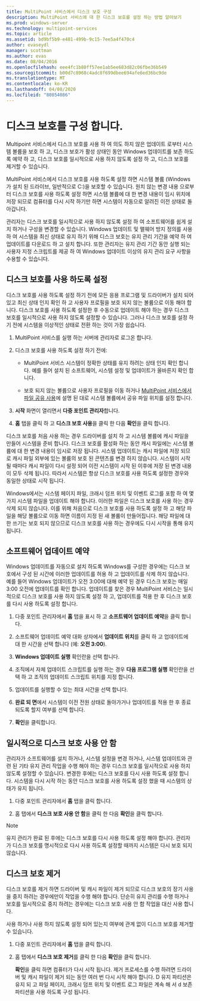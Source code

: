 ```yaml
---
title: MultiPoint 서비스에서 디스크 보호 구성
description: MultiPoint 서비스에 대 한 디스크 보호를 설정 하는 방법 알아보기
ms.prod: windows-server
ms.technology: multipoint-services
ms.topic: article
ms.assetid: bd9bf5b9-e481-499b-9c15-7ee5a4f470c4
author: evaseydl
manager: scottman
ms.author: evas
ms.date: 08/04/2016
ms.openlocfilehash: eee4fc1b80ff57ee1ab5ee683d82c06fbe36b549
ms.sourcegitcommit: b00d7c8968c4adc8f699dbee694afe6ed36bc9de
ms.translationtype: MT
ms.contentlocale: ko-KR
ms.lasthandoff: 04/08/2020
ms.locfileid: "80854086"
---
```

# <a name="configure-disk-protection"></a>디스크 보호를 구성 합니다.
Multipoint 서비스에서 디스크 보호를 사용 하 여 의도 하지 않은 업데이트 로부터 시스템 볼륨을 보호 하 고, 디스크 보호가 활성 상태인 동안 Windows 업데이트를 보존 하도록 예약 하 고, 디스크 보호를 일시적으로 사용 하지 않도록 설정 하 고, 디스크 보호를 제거할 수 있습니다.  
  
MultiPoint 서비스에서 디스크 보호를 사용 하도록 설정 하면 시스템 볼륨 (Windows가 설치 된 드라이브, 일반적으로 C:)을 보호할 수 있습니다. 원치 않는 변경 내용 으로부터 디스크 보호를 사용 하도록 설정 하면 시스템 볼륨에 대 한 변경 내용이 임시 위치에 저장 되므로 컴퓨터를 다시 시작 하기만 하면 시스템이 자동으로 알려진 이전 상태로 돌아갑니다.  
  
관리자는 디스크 보호를 일시적으로 사용 하지 않도록 설정 하 여 소프트웨어를 쉽게 설치 하거나 구성을 변경할 수 있습니다. Windows 업데이트 및 맬웨어 방지 정의를 사용 하 여 시스템을 최신 상태로 유지 하기 위해 디스크 보호는 유지 관리 기간을 예약 하 여 업데이트를 다운로드 하 고 설치 합니다. 또한 관리자는 유지 관리 기간 동안 실행 되는 사용자 지정 스크립트를 제공 하 여 Windows 업데이트 이상의 유지 관리 요구 사항을 수용할 수 있습니다.  
  
## <a name="enable-disk-protection"></a>디스크 보호를 사용 하도록 설정  
디스크 보호를 사용 하도록 설정 하기 전에 모든 응용 프로그램 및 드라이버가 설치 되어 있고 최신 상태 인지 확인 하 고 사용자 프로필을 보호 되지 않는 볼륨으로 이동 해야 합니다. 디스크 보호를 사용 하도록 설정한 후 수동으로 업데이트 해야 하는 경우 디스크 보호를 일시적으로 사용 하지 않도록 설정할 수 있습니다. 그러나 디스크 보호를 설정 하기 전에 시스템을 이상적인 상태로 전환 하는 것이 가장 쉽습니다.  
  
 
1.  MultiPoint 서비스를 실행 하는 서버에 관리자로 로그온 합니다.  
  
2.  디스크 보호를 사용 하도록 설정 하기 전에:  
  
    -   MultiPoint 서비스 시스템이 정확한 상태를 유지 하려는 상태 인지 확인 합니다. 예를 들어 설치 된 소프트웨어, 시스템 설정 및 업데이트가 올바른지 확인 합니다.  
  
    -   보호 되지 않는 볼륨으로 사용자 프로필을 이동 하거나 [MultiPoint 서비스에서 파일 공유 사용](Enable-file-sharing-in-MultiPoint-services.md)에 설명 된 대로 시스템 볼륨에서 공유 파일 위치를 설정 합니다.  
  
3.  **시작** 화면이 열리면서 **다중 포인트 관리자**합니다.  
  
4.  **홈** 탭을 클릭 하 고 **디스크 보호 사용**을 클릭 한 다음 **확인**을 클릭 합니다.  
  
디스크 보호를 처음 사용 하는 경우 드라이버를 설치 하 고 시스템 볼륨에 캐시 파일을 만들어 시스템을 준비 합니다. 디스크 보호를 활성화 하는 동안 캐시 파일에는 시스템 볼륨에 대 한 변경 내용이 임시로 저장 됩니다. 시스템 업데이트는 캐시 파일에 저장 되므로 캐시 파일 외부에 있는 볼륨의 보호 된 콘텐츠를 변경 하지 않습니다. 시스템이 시작 될 때마다 캐시 파일이 다시 설정 되어 이전 시스템이 시작 된 이후에 저장 된 변경 내용이 모두 삭제 됩니다. 따라서 시스템은 항상 디스크 보호를 사용 하도록 설정한 경우와 동일한 상태로 시작 됩니다.  
  
Windows에서는 시스템 페이지 파일, 크래시 덤프 위치 및 이벤트 로그를 포함 하 여 몇 가지 시스템 파일을 업데이트 해야 합니다. 이러한 파일은 디스크 보호를 사용 하는 경우 삭제 되지 않습니다. 이를 위해 처음으로 디스크 보호를 사용 하도록 설정 하 고 해당 파일을 해당 볼륨으로 이동 하면 이름이 지정 된 새 볼륨이 만들어집니다. 해당 파일에 대 한 쓰기는 보호 되지 않으므로 디스크 보호를 사용 하는 경우에도 다시 시작을 통해 유지 됩니다.  
  
## <a name="schedule-software-updates"></a>소프트웨어 업데이트 예약  
Windows 업데이트를 자동으로 설치 하도록 Windows를 구성한 경우에는 디스크 보호에서 구성 된 시간에 이러한 업데이트를 허용 하 고 업데이트를 삭제 하지 않습니다. 예를 들어 Windows 업데이트가 오전 3:00에 대해 예약 된 경우 디스크 보호는 매일 3:00 오전에 업데이트를 확인 합니다. 업데이트를 찾은 경우 MultiPoint 서비스는 일시적으로 디스크 보호를 사용 하지 않도록 설정 하 고, 업데이트를 적용 한 후 디스크 보호를 다시 사용 하도록 설정 합니다.  
   
1.  다중 포인트 관리자에서 **홈** 탭을 표시 하 고 **소프트웨어 업데이트 예약**을 클릭 합니다.  
  
2.  소프트웨어 업데이트 예약 대화 상자에서 **업데이트 위치**를 클릭 하 고 업데이트에 대 한 시간을 선택 합니다 (예: **오전 3:00**).  
  
3.  **Windows 업데이트 실행** 확인란을 선택 합니다.  
  
4.  조직에서 자체 업데이트 스크립트를 실행 하는 경우 **다음 프로그램 실행** 확인란을 선택 하 고 조직의 업데이트 스크립트 위치를 지정 합니다.  
  
5.  업데이트를 실행할 수 있는 최대 시간을 선택 합니다.  
  
6.  **완료 되 면**에서 시스템이 이전 전원 상태로 돌아가거나 업데이트를 적용 한 후 종료 되도록 할지 여부를 선택 합니다.  
  
7.  **확인**을 클릭합니다.  
  
## <a name="temporarily-disable-disk-protection"></a>일시적으로 디스크 보호 사용 안 함  
관리자가 소프트웨어를 설치 하거나, 시스템 설정을 변경 하거나, 시스템 업데이트와 관련 된 기타 유지 관리 작업을 수행 해야 하는 경우 디스크 보호를 일시적으로 사용 하지 않도록 설정할 수 있습니다. 변경한 후에는 디스크 보호를 다시 사용 하도록 설정 합니다. 시스템을 다시 시작 하는 동안 디스크 보호를 사용 하도록 설정 했을 때 시스템의 상태가 유지 됩니다.  
    
1.  다중 포인트 관리자에서 **홈** 탭을 클릭 합니다.  
  
2.  홈 탭에서 **디스크 보호 사용 안 함**을 클릭 한 다음 **확인**을 클릭 합니다.  
  
> [!NOTE]  
> 유지 관리가 완료 된 후에는 디스크 보호를 다시 사용 하도록 설정 해야 합니다. 관리자가 디스크 보호를 명시적으로 다시 사용 하도록 설정할 때까지 시스템은 다시 보호 되지 않습니다.  
  
## <a name="uninstall-disk-protection"></a>디스크 보호 제거  
디스크 보호를 제거 하면 드라이버 및 캐시 파일이 제거 되므로 디스크 보호의 장기 사용을 중지 하려는 경우에만이 작업을 수행 해야 합니다. 단순히 유지 관리를 수행 하거나 보호를 일시적으로 중지 하려는 경우에는 디스크 보호 사용 안 함 작업을 대신 사용 합니다.  
  
사용 하거나 사용 하지 않도록 설정 되어 있는지 여부에 관계 없이 디스크 보호를 제거할 수 있습니다.  
   
1.  다중 포인트 관리자에서 **홈** 탭을 클릭 합니다.  
  
2.  홈 탭에서 **디스크 보호 제거**를 클릭 한 다음 **확인**을 클릭 합니다.  
  
    **확인**을 클릭 하면 컴퓨터가 다시 시작 됩니다. 제거 프로세스를 수행 하려면 드라이버 및 캐시 파일이 제거 되는 동안 여러 번 다시 시작 해야 합니다. D 유지 파티션은 유지 되 고 파일 페이지, 크래시 덤프 위치 및 이벤트 로그 파일은 계속 해 서 d 보존 파티션을 사용 하도록 구성 됩니다.